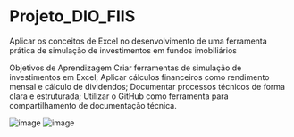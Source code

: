 # Projeto_DIO_FIIS

Aplicar os conceitos de Excel no desenvolvimento de uma ferramenta prática de simulação de investimentos em fundos imobiliários

Objetivos de Aprendizagem 
Criar ferramentas de simulação de investimentos em Excel;
Aplicar cálculos financeiros como rendimento mensal e cálculo de dividendos;
Documentar processos técnicos de forma clara e estruturada; 
Utilizar o GitHub como ferramenta para compartilhamento de documentação técnica. 

![image](https://github.com/user-attachments/assets/64e89292-96b9-4968-8931-f34c5c91328a)
![image](https://github.com/user-attachments/assets/f03d3a53-2427-4729-9b27-58014e2e237e)
